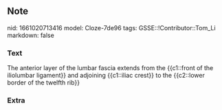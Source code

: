 ## Note
nid: 1661020713416
model: Cloze-7de96
tags: GSSE::!Contributor::Tom_Li
markdown: false

### Text
<div>
  The anterior layer of the lumbar fascia extends from the
  {{c1::front of the iliolumbar ligament}} and adjoining
  {{c1::iliac crest}} to the {{c2::lower border of the twelfth
  rib}}
</div>

### Extra

